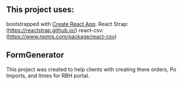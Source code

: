 ## This project uses:

bootstrapped with [Create React App](https://github.com/facebookincubator/create-react-app).
React Strap: (https://reactstrap.github.io/)
react-csv: (https://www.npmjs.com/package/react-csv)

## FormGenerator

This project was created to help clients with creating there orders, Po Imports, and Itmes for RBH portal.




